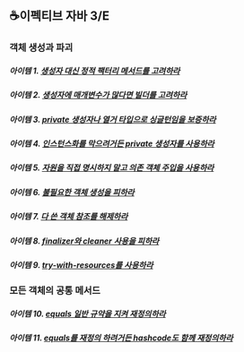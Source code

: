 ## ☕이펙티브 자바 3/E

### 객체 생성과 파괴

##### 아이템 1. [생성자 대신 정적 팩터리 메서드를 고려하라](https://bit.ly/37mrjOD)

##### 아이템 2. [생성자에 매개변수가 많다면 빌더를 고려하라](https://bit.ly/3dvzWKD)

##### 아이템 3. [private 생성자나 열거 타입으로 싱글턴임을 보증하라](https://bit.ly/3k8GmjY)

##### 아이템 4. [인스턴스화를 막으려거든 private 생성자를 사용하라](https://bit.ly/3uywdSG)

##### 아이템 5. [자원을 직접 명시하지 말고 의존 객체 주입을 사용하라](https://bit.ly/3qTaTVC)

##### 아이템 6. [불필요한 객체 생성을 피하라](https://bit.ly/3aRvPqD)

##### 아이템 7. [다 쓴 객체 참조를 해제하라](https://bit.ly/2ZTrEEq)

##### 아이템 8. [finalizer와 cleaner 사용을 피하라](https://bit.ly/3sze3y7)

##### 아이템 9. [try-with-resources를 사용하라](https://github.com/vrang-v/library/blob/main/%EC%9D%B4%ED%8E%99%ED%8B%B0%EB%B8%8C%20%EC%9E%90%EB%B0%94/Item9.%20try-with-resources%EB%A5%BC%20%EC%82%AC%EC%9A%A9%ED%95%98%EB%9D%BC.md)

### 모든 객체의 공통 메서드

##### 아이템 10. [equals 일반 규약을 지켜 재정의하라](https://bit.ly/3kzlHpw)

##### 아이템 11. [equals를 재정의 하려거든 hashcode도 함께 재정의하라]()